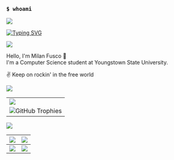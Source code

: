 ### `$ whoami`

![](https://user-images.githubusercontent.com/73097560/115834477-dbab4500-a447-11eb-908a-139a6edaec5c.gif)

<a href="https://git.io/typing-svg"><img src="https://readme-typing-svg.herokuapp.com?font=Fira+Code&pause=1000&width=435&lines=I'm+a+Computer+Science+Student;I'm+a+Command+Line+Ninja;I'm+a+C%2B%2B+Aficionado;I'm+a+Nerd" alt="Typing SVG" /></a>

![](https://user-images.githubusercontent.com/73097560/115834477-dbab4500-a447-11eb-908a-139a6edaec5c.gif)


Hello, I'm Milan Fusco 👋  
I'm a Computer Science student at Youngstown State University.  

✌ Keep on rockin' in the free world 

![](https://user-images.githubusercontent.com/73097560/115834477-dbab4500-a447-11eb-908a-139a6edaec5c.gif)


<table>
  <tr>
    <td>
      <img src="http://github-profile-summary-cards.vercel.app/api/cards/profile-details?username=milanfusco&theme=gruvbox">
    </td>
  </tr>
  <tr>
    <td> 
      <img align="center" src="https://github-trophies.vercel.app/?username=milanfusco&theme=gruvbox&no-border=true&title=MultiLanguage,LongTimeUser,NewUser,Commits,Repositories&margin-w=0&margin-h=0" alt="GitHub Trophies"/>
    </td>
  </tr>
</table>

![](https://user-images.githubusercontent.com/73097560/115834477-dbab4500-a447-11eb-908a-139a6edaec5c.gif)

<table>
  <tbody>
    <tr>
      <th>
      <img src="http://github-profile-summary-cards.vercel.app/api/cards/repos-per-language?username=milanfusco&theme=gruvbox">
      </th>
      <th>
      <img src="http://github-profile-summary-cards.vercel.app/api/cards/most-commit-language?username=milanfusco&theme=gruvbox">
      </th>
    </tr>
  </tbody>
  <tbody>
    <tr>
    <td>
      <img src="http://github-profile-summary-cards.vercel.app/api/cards/stats?username=milanfusco&theme=gruvbox">
    </td>
    <td>
      <img src="http://github-profile-summary-cards.vercel.app/api/cards/productive-time?username=milanfusco&theme=gruvbox">
    </td>
    </tr>
  </tbody>
</table>








